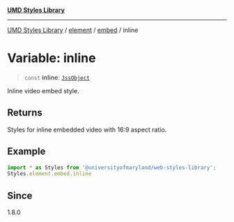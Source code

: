 [**UMD Styles Library**](../../../../README.md)

***

[UMD Styles Library](../../../../README.md) / [element](../../../README.md) / [embed](../README.md) / inline

# Variable: inline

> `const` **inline**: [`JssObject`](../../../../utilities/namespaces/transform/type-aliases/JssObject.md)

Inline video embed style.

## Returns

Styles for inline embedded video with 16:9 aspect ratio.

## Example

```typescript
import * as Styles from '@universityofmaryland/web-styles-library';
Styles.element.embed.inline
```

## Since

1.8.0
